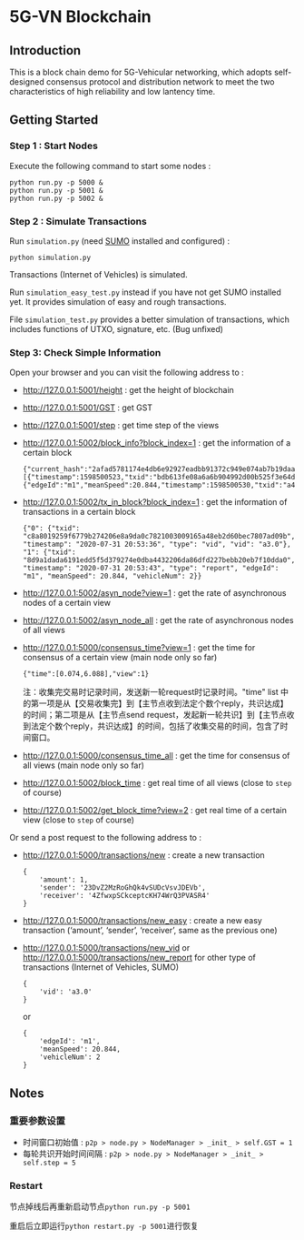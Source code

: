 # 5G-VN Blockchain

## Introduction

This is a block chain demo for 5G-Vehicular networking, which adopts self-designed consensus protocol and distribution network to meet the two characteristics of high reliability and low lantency time.

## Getting Started

### Step 1 : Start Nodes

Execute the following command to start some nodes :

```shell
python run.py -p 5000 &
python run.py -p 5001 &
python run.py -p 5002 &
```

### Step 2 : Simulate Transactions

Run `simulation.py` (need [SUMO](https://www.eclipse.org/sumo/) installed and configured) :

```shell
python simulation.py
```

Transactions (Internet of Vehicles) is simulated.

Run `simulation_easy_test.py` instead if you have not get SUMO installed yet. It provides simulation of easy and rough transactions. 

File `simulation_test.py` provides a better simulation of  transactions, which includes functions of UTXO, signature, etc. (Bug unfixed)

### Step 3: Check Simple Information

Open your browser and you can visit the following address to :

- http://127.0.0.1:5001/height : get the height of blockchain

- http://127.0.0.1:5001/GST : get GST

- http://127.0.0.1:5001/step : get time step of the views

- http://127.0.0.1:5002/block_info?block_index=1 : get the information of a certain block

	```
	{"current_hash":"2afad5781174e4db6e92927eadbb91372c949e074ab7b19daa78e16410c12795","index":1,"merkleroot":"608f06bbada61daa5f52c8a529b98b51d8ba119e1ea171430864e9b55e4fc983","previous_hash":"a374ecae0a18b7ae126deb10b08773aa482348db60048f5193a4c4612f247344","timestamp":1598500523,"transactions":[{"timestamp":1598500523,"txid":"bdb613fe08a6a6b904992d00b525f3e64de9e97da36de3664c41c0fd87f68a83","type":"vid","vid":"a3.0"},{"edgeId":"m1","meanSpeed":20.844,"timestamp":1598500530,"txid":"a4a6a5c30d15b691884125f119fa6c4e2a9d16f19747578f3a3fb7638452776d","type":"report","vehicleNum":2}]}
	```

- http://127.0.0.1:5002/tx_in_block?block_index=1 : get the information of transactions in a certain block

	```
	{"0": {"txid": "c8a8019259f6779b274206e8a9da0c7821003009165a48eb2d60bec7807ad09b", "timestamp": "2020-07-31 20:53:36", "type": "vid", "vid": "a3.0"}, "1": {"txid": "8d9a1dada6191edd5f5d379274e0dba4432206da86dfd227bebb20eb7f10dda0", "timestamp": "2020-07-31 20:53:43", "type": "report", "edgeId": "m1", "meanSpeed": 20.844, "vehicleNum": 2}}
	```

- http://127.0.0.1:5002/asyn_node?view=1 : get the rate of asynchronous nodes of a certain view

- http://127.0.0.1:5002/asyn_node_all : get the rate of asynchronous nodes of all views

- http://127.0.0.1:5000/consensus_time?view=1 : get the time for consensus of a certain view (main node only so far)

	```
	{"time":[0.074,6.088],"view":1}
	```

  注：收集完交易时记录时间，发送新一轮request时记录时间。"time" list 中的第一项是从【交易收集完】到【主节点收到法定个数个reply，共识达成】的时间；第二项是从【主节点send request，发起新一轮共识】到【主节点收到法定个数个reply，共识达成】的时间，包括了收集交易的时间，包含了时间窗口。

- http://127.0.0.1:5000/consensus_time_all : get the time for consensus of all views (main node only so far)

- http://127.0.0.1:5002/block_time : get real time of all views (close to `step` of course)

- http://127.0.0.1:5002/get_block_time?view=2 : get real time of a certain view (close to `step` of course)

Or send a post request to the following address to :

- http://127.0.0.1:5000/transactions/new : create a new transaction

	```
	{
		'amount': 1, 
		'sender': '23DvZ2MzRoGhQk4vSUDcVsvJDEVb', 
		'receiver': '4ZfwxpSCkceptcKH74WrQ3PVASR4'
	}
	```

- http://127.0.0.1:5000/transactions/new_easy : create a new easy transaction (‘amount’, ‘sender’, ‘receiver’, same as the previous one)

- http://127.0.0.1:5000/transactions/new_vid or http://127.0.0.1:5000/transactions/new_report for other type of transactions (Internet of Vehicles, SUMO)

	```
	{
		'vid': 'a3.0'
	}
	```
	
	or
	
	```
	{
		'edgeId': 'm1',
		'meanSpeed': 20.844,
		'vehicleNum': 2
	}
	```

## Notes

### 重要参数设置

- 时间窗口初始值 : `p2p > node.py > NodeManager > _init_ > self.GST = 1`
- 每轮共识开始时间间隔 : `p2p > node.py > NodeManager > _init_ > self.step = 5`

### Restart

节点掉线后再重新启动节点`python run.py -p 5001`

重启后立即运行`python restart.py -p 5001`进行恢复